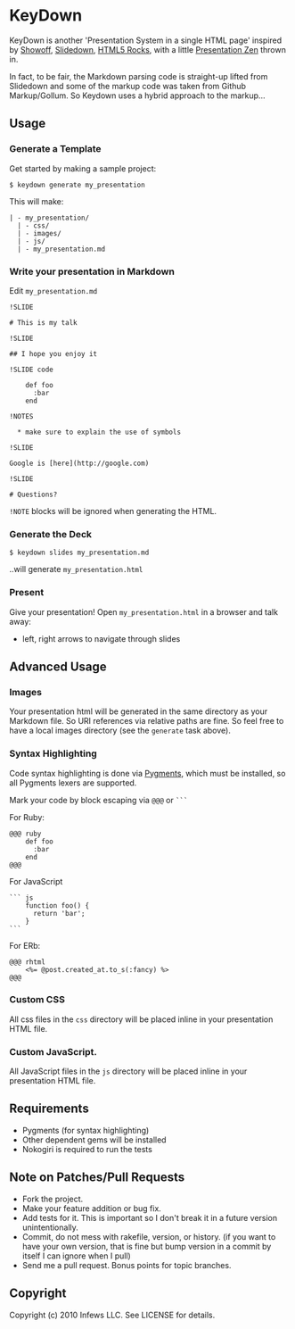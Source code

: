 # KeyDown

KeyDown is another 'Presentation System in a single HTML page' inspired by [Showoff](http://github.com/dirnic/showoff/), [Slidedown](http://github.com/nakajima/slidedown),
[HTML5 Rocks](http://studio.html5rocks.com/#Deck), with a little [Presentation Zen](http://amzn.to/8X55H2) thrown in.

In fact, to be fair, the Markdown parsing code is straight-up lifted from Slidedown and some of the markup code was taken from Github Markup/Gollum. So Keydown uses a hybrid approach to
the markup...

## Usage

### Generate a Template

Get started by making a sample project:

    $ keydown generate my_presentation

This will make:

    | - my_presentation/
      | - css/
      | - images/
      | - js/
      | - my_presentation.md

### Write your presentation in Markdown

Edit `my_presentation.md`

    !SLIDE

    # This is my talk

    !SLIDE

    ## I hope you enjoy it

    !SLIDE code

        def foo
          :bar
        end

	!NOTES
	
	  * make sure to explain the use of symbols	
	
    !SLIDE

    Google is [here](http://google.com)

    !SLIDE

    # Questions?

`!NOTE` blocks will be ignored when generating the HTML.

### Generate the Deck

    $ keydown slides my_presentation.md

..will generate `my_presentation.html`

### Present

Give your presentation! Open `my_presentation.html` in a browser and talk away:

  * left, right arrows to navigate through slides

## Advanced Usage

### Images 

Your presentation html will be generated in the same directory as your Markdown file. So URI references via relative paths
are fine.  So feel free to have a local images directory (see the `generate` task above).

### Syntax Highlighting

Code syntax highlighting is done via [Pygments](), which must be installed, so all Pygments lexers are supported.

Mark your code by block escaping via `@@@` or ` ``` `

For Ruby:

    @@@ ruby
        def foo
          :bar
        end
    @@@

For JavaScript

    ``` js
        function foo() {
          return 'bar';
        }
    ```

For ERb:

    @@@ rhtml
        <%= @post.created_at.to_s(:fancy) %>
    @@@

### Custom CSS

All css files in the `css` directory will be placed inline in your presentation HTML file.

### Custom JavaScript.

All JavaScript files in the `js` directory will be placed inline in your presentation HTML file.

## Requirements

   * Pygments (for syntax highlighting)
   * Other dependent gems will be installed
   * Nokogiri is required to run the tests

## Note on Patches/Pull Requests
 
  * Fork the project.
  * Make your feature addition or bug fix.
  * Add tests for it. This is important so I don't break it in a future version unintentionally.
  * Commit, do not mess with rakefile, version, or history. (if you want to have your own version, that is fine but bump version in a commit by itself I can ignore when I pull)
  * Send me a pull request. Bonus points for topic branches.

## Copyright

Copyright (c) 2010 Infews LLC. See LICENSE for details.
